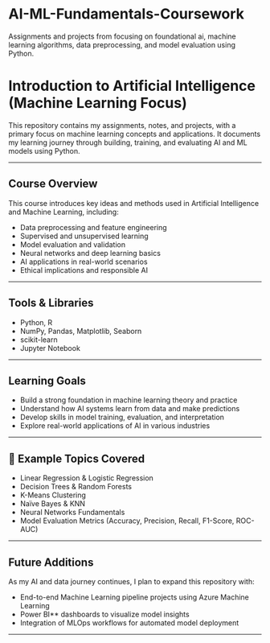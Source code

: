 # AI-ML-Fundamentals-Coursework
Assignments and projects from focusing on foundational ai, machine learning algorithms, data preprocessing, and model evaluation using Python.

# Introduction to Artificial Intelligence (Machine Learning Focus)

This repository contains my assignments, notes, and projects, with a primary focus on machine learning concepts and applications.
It documents my learning journey through building, training, and evaluating AI and ML models using Python.

---

## Course Overview

This course introduces key ideas and methods used in Artificial Intelligence and Machine Learning, including:

* Data preprocessing and feature engineering
* Supervised and unsupervised learning
* Model evaluation and validation
* Neural networks and deep learning basics
* AI applications in real-world scenarios
* Ethical implications and responsible AI

---

## Tools & Libraries

* Python, R
* NumPy, Pandas, Matplotlib, Seaborn
* scikit-learn
* Jupyter Notebook

---

## Learning Goals

* Build a strong foundation in machine learning theory and practice
* Understand how AI systems learn from data and make predictions
* Develop skills in model training, evaluation, and interpretation
* Explore real-world applications of AI in various industries

---

## 🧩 Example Topics Covered

* Linear Regression & Logistic Regression
* Decision Trees & Random Forests
* K-Means Clustering
* Naïve Bayes & KNN
* Neural Networks Fundamentals
* Model Evaluation Metrics (Accuracy, Precision, Recall, F1-Score, ROC-AUC)

---

## Future Additions

As my AI and data journey continues, I plan to expand this repository with:

* End-to-end Machine Learning pipeline projects using Azure Machine Learning
* Power BI** dashboards to visualize model insights
* Integration of MLOps workflows for automated model deployment

---


